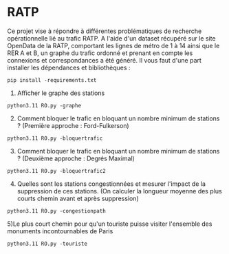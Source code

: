 # RATP
Ce projet vise à répondre à différentes problématiques de recherche opérationnelle lié au trafic RATP. A l'aide d'un dataset récupéré sur le site OpenData de la RATP, comportant les lignes de métro de 1 à 14 ainsi que le RER A et B, un graphe du trafic ordonné et prenant en compte les connexions et correspondances a été généré.
Il vous faut d'une part installer les dépendances et bibliothèques : 
```
pip install -requirements.txt
```
1) Afficher le graphe des stations
```
python3.11 RO.py -graphe  
```
2) Comment bloquer le trafic en bloquant un nombre minimum de stations ? (Première approche : Ford-Fulkerson)
```
python3.11 RO.py -bloquertrafic
```
3) Comment bloquer le trafic en bloquant un nombre minimum de stations ? (Deuxième approche : Degrés Maximal)
```
python3.11 RO.py -bloquertrafic2
```
4) Quelles sont les stations congestionnées et mesurer l'impact de la suppression de ces stations. (On calculer la longueur moyenne des plus courts chemin avant et après suppression)
```
python3.11 RO.py -congestionpath
```
5)Le plus court chemin pour qu'un touriste puisse visiter l'ensemble des monuments incontournables de Paris 
```
python3.11 RO.py -touriste
```
